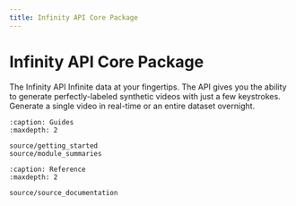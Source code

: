 ```yaml
---
title: Infinity API Core Package
---
```



# Infinity API Core Package

The Infinity API
Infinite data at your fingertips. The API gives you the ability to generate perfectly-labeled synthetic videos with just a few keystrokes. Generate a single video in real-time or an entire dataset overnight.


```{toctree}
:caption: Guides
:maxdepth: 2

source/getting_started
source/module_summaries
```

```{toctree}
:caption: Reference
:maxdepth: 2

source/source_documentation
```